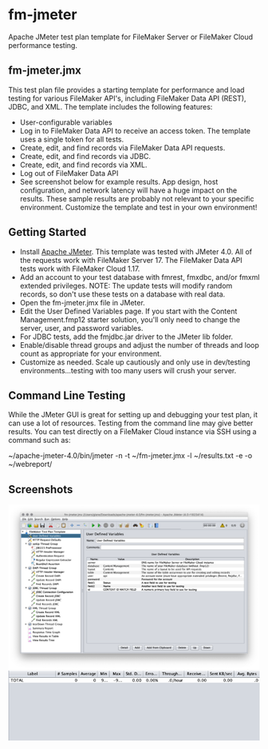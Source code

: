 # fm-jmeter
Apache JMeter test plan template for FileMaker Server or FileMaker Cloud performance testing.

## fm-jmeter.jmx
This test plan file provides a starting template for performance and load testing for various FileMaker API's, including FileMaker Data API (REST), JDBC, and XML. The template includes the following features:
* User-configurable variables
* Log in to FileMaker Data API to receive an access token. The template uses a single token for all tests.
* Create, edit, and find records via FileMaker Data API requests.
* Create, edit, and find records via JDBC.
* Create, edit, and find records via XML.
* Log out of FileMaker Data API
* See screenshot below for example results. App design, host configuration, and network latency will have a huge impact on the results. These sample results are probably not relevant to your specific environment. Customize the template and test in your own environment! 

## Getting Started
* Install [Apache JMeter](http://jmeter.apache.org). This template was tested with JMeter 4.0. All of the requests work with FileMaker Server 17. The FileMaker Data API tests work with FileMaker Cloud 1.17. 
* Add an account to your test database with fmrest, fmxdbc, and/or fmxml extended privileges. NOTE: The update tests will modify random records, so don't use these tests on a database with real data.
* Open the fm-jmeter.jmx file in JMeter.
* Edit the User Defined Variables page. If you start with the Content Management.fmp12 starter solution, you'll only need to change the server, user, and password variables.
* For JDBC tests, add the fmjdbc.jar driver to the JMeter lib folder.
* Enable/disable thread groups and adjust the number of threads and loop count as appropriate for your environment.
* Customize as needed. Scale up cautiously and only use in dev/testing environments...testing with too many users will crush your server.

## Command Line Testing
While the JMeter GUI is great for setting up and debugging your test plan, it can use a lot of resources. Testing from the command line may give better results. You can test directly on a FileMaker Cloud instance via SSH using a command such as:

~/apache-jmeter-4.0/bin/jmeter -n -t ~/fm-jmeter.jmx -l ~/results.txt -e -o ~/webreport/

## Screenshots

![User Defined Variables](/images/fm-jmeter-variables.png)
![Summary Report](/images/fm-jmeter-summary.gif)
